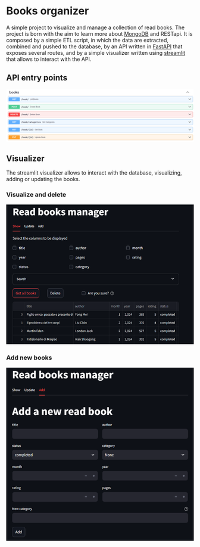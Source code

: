 # Books organizer
A simple project to visualize and manage a collection of read books. The project is born with the aim to learn more about [MongoDB](https://www.mongodb.com/) and RESTapi.
It is composed by a simple ETL script, in which the data are extracted, combined and pushed to the database, by an API written in [FastAPI](https://fastapi.tiangolo.com/) that exposes several routes, and by a simple visualizer written using [streamlit](https://streamlit.io/) that allows to interact with the API.

## API entry points
![alt text](.img/image.png)

## Visualizer
The streamlit visualizer allows to interact with the database, visualizing, adding or updating the books.

### Visualize and delete
![alt text](.img/image-1.png)

### Add new books

![alt text](.img/image-2.png)
